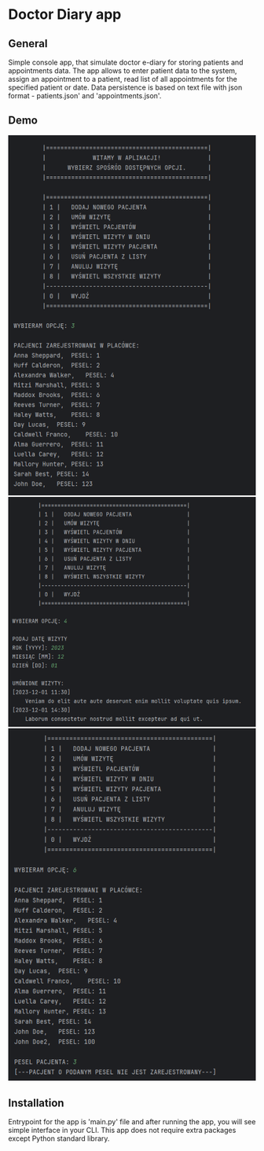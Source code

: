 # Doctor Diary app

## General
Simple console app, that simulate doctor e-diary for storing patients and appointments data. The app allows to enter patient data to the system, assign an appointment to a patient, read list of all appointments for the specified patient or date. Data persistence is based on text file with json format - patients.json' and 'appointments.json'.

## Demo
![Lists all patients](./demo_images/1.png)
![Lists all appointments](./demo_images/2.png)
![Delete patient](./demo_images/3.png)


## Installation
Entrypoint for the app is 'main.py' file and after running the app, you will see simple interface in your CLI.
This app does not require extra packages except Python standard library.


